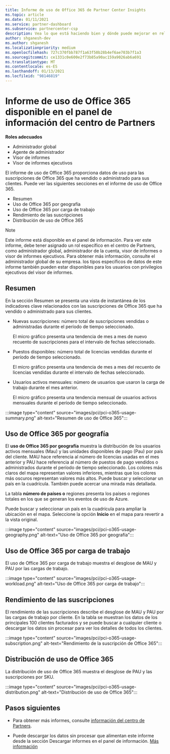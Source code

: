 ```yaml
---
title: Informe de uso de Office 365 de Partner Center Insights
ms.topic: article
ms.date: 01/11/2021
ms.service: partner-dashboard
ms.subservice: partnercenter-csp
description: Vea lo que está haciendo bien y dónde puede mejorar en relación con el uso de las suscripciones de Office 365 que vende o administra para sus clientes.
author: shganesh-dev
ms.author: shganesh
ms.localizationpriority: medium
ms.openlocfilehash: 727c370fbb787f1a63f50b28b4ef6ae703b7f1a3
ms.sourcegitcommit: ce1331c0e600e2f73b85a90ac159a9026ab6a691
ms.translationtype: MT
ms.contentlocale: es-ES
ms.lasthandoff: 01/13/2021
ms.locfileid: "98146819"
---
```

# <a name="office-365-usage-report-available-from-the-partner-center-insights-dashboard"></a>Informe de uso de Office 365 disponible en el panel de información del centro de Partners

**Roles adecuados**
- Administrador global
- Agente de administrador
- Visor de informes
- Visor de informes ejecutivos

El informe de uso de Office 365 proporciona datos de uso para las suscripciones de Office 365 que ha vendido o administrado para sus clientes. Puede ver las siguientes secciones en el informe de uso de Office 365.

- Resumen
- Uso de Office 365 por geografía
- Uso de Office 365 por carga de trabajo
- Rendimiento de las suscripciones
- Distribución de uso de Office 365

 > [!NOTE]
 > Este informe está disponible en el panel de información. Para ver este informe, debe tener asignado un rol específico en el centro de Partners, como administrador global, administrador de la cuenta, visor de informes o visor de informes ejecutivos. Para obtener más información, consulte el administrador global de su empresa. los tipos específicos de datos de este informe también pueden estar disponibles para los usuarios con privilegios ejecutivos del visor de informes.

## <a name="summary"></a>Resumen

En la sección Resumen se presenta una vista de instantánea de los indicadores clave relacionados con las suscripciones de Office 365 que ha vendido o administrado para sus clientes.  

- Nuevas suscripciones: número total de suscripciones vendidas o administradas durante el período de tiempo seleccionado.

   El micro gráfico presenta una tendencia de mes a mes de nuevo recuento de suscripciones para el intervalo de fechas seleccionado.

- Puestos disponibles: número total de licencias vendidas durante el período de tiempo seleccionado.

   El micro gráfico presenta una tendencia de mes a mes del recuento de licencias vendidas durante el intervalo de fechas seleccionado.

- Usuarios activos mensuales: número de usuarios que usaron la carga de trabajo durante el mes anterior. 

   El micro gráfico presenta una tendencia mensual de usuarios activos mensuales durante el período de tiempo seleccionado.

:::image type="content" source="images/pci/pci-o365-usage-summary.png" alt-text="Resumen de uso de Office 365":::

## <a name="office-365-usage-by-geography"></a>Uso de Office 365 por geografía

El **uso de Office 365 por geografía** muestra la distribución de los usuarios activos mensuales (Mau) y las unidades disponibles de pago (Pau) por país del cliente. MAU hace referencia al número de licencias usadas en el mes anterior y PAU hace referencia al número de puestos de pago vendidos o administrados durante el período de tiempo seleccionado. Los colores más claros del mapa representan valores inferiores, mientras que los colores más oscuros representan valores más altos. Puede buscar y seleccionar un país en la cuadrícula. También puede acercar una mirada más detallada.

La tabla **número de países o** regiones presenta los países o regiones totales en los que se generan los eventos de uso de Azure.

Puede buscar y seleccionar un país en la cuadrícula para ampliar la ubicación en el mapa. Seleccione la opción **Inicio** en el mapa para revertir a la vista original.


:::image type="content" source="images/pci/pci-o365-usage-geography.png" alt-text="Uso de Office 365 por geografía":::

## <a name="office-365-usage-by-workload"></a>Uso de Office 365 por carga de trabajo

El uso de Office 365 por carga de trabajo muestra el desglose de MAU y PAU por las cargas de trabajo.

:::image type="content" source="images/pci/pci-o365-usage-workload.png" alt-text="Uso de Office 365 por carga de trabajo":::

## <a name="subscriptions-performance"></a>Rendimiento de las suscripciones

El rendimiento de las suscripciones describe el desglose de MAU y PAU por las cargas de trabajo por cliente. En la tabla se muestran los datos de los principales 100 clientes facturados y se puede buscar a cualquier cliente o descargar los datos sin procesar para ver los detalles de todos los clientes.

:::image type="content" source="images/pci/pci-o365-usage-subscription.png" alt-text="Rendimiento de la suscripción de Office 365":::

## <a name="office-365-usage-distribution"></a>Distribución de uso de Office 365

La distribución de uso de Office 365 muestra el desglose de PAU y las suscripciones por SKU.

:::image type="content" source="images/pci/pci-o365-usage-distribution.png" alt-text="Distribución de uso de Office 365":::

## <a name="next-steps"></a>Pasos siguientes

- Para obtener más informes, consulte [información del centro de Partners](partner-center-insights.md).

- Puede descargar los datos sin procesar que alimentan este informe desde la sección Descargar informes en el panel de información. [Más información](pci-download-reports.md) 
